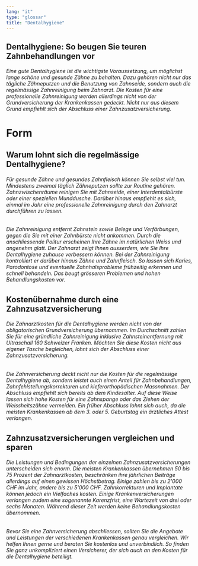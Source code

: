 ```yaml
---
lang: "it"
type: "glossar"
title: "Dentalhygiene"
---
```


## Dentalhygiene: So beugen Sie teuren Zahnbehandlungen vor

###### Eine gute Dentalhygiene ist die wichtigste Voraussetzung, um möglichst lange schöne und gesunde Zähne zu behalten. Dazu gehören nicht nur das tägliche Zähneputzen und die Benutzung von Zahnseide, sondern auch die regelmässige Zahnreinigung beim Zahnarzt. Die Kosten für eine professionelle Zahnreinigung werden allerdings nicht von der Grundversicherung der Krankenkassen gedeckt. Nicht nur aus diesem Grund empfiehlt sich der Abschluss einer Zahnzusatzversicherung.

# Form

## Warum lohnt sich die regelmässige Dentalhygiene?

###### Für gesunde Zähne und gesundes Zahnfleisch können Sie selbst viel tun. Mindestens zweimal täglich Zähneputzen sollte zur Routine gehören. Zahnzwischenräume reinigen Sie mit Zahnseide, einer Interdentalbürste oder einer speziellen Munddusche. Darüber hinaus empfiehlt es sich, einmal im Jahr eine professionelle Zahnreinigung durch den Zahnarzt durchführen zu lassen.

###### Die Zahnreinigung entfernt Zahnstein sowie Belege und Verfärbungen, gegen die Sie mit einer Zahnbürste nicht ankommen. Durch die anschliessende Politur erscheinen Ihre Zähne im natürlichen Weiss und angenehm glatt. Der Zahnarzt zeigt Ihnen ausserdem, wie Sie Ihre Dentalhygiene zuhause verbessern können. Bei der Zahnreinigung kontrolliert er darüber hinaus Zähne und Zahnfleisch. So lassen sich Karies, Parodontose und eventuelle Zahnhalsprobleme frühzeitig erkennen und schnell behandeln. Das beugt grösseren Problemen und hohen Behandlungskosten vor.

## Kostenübernahme durch eine Zahnzusatzversicherung

###### Die Zahnarztkosten für die Dentalhygiene werden nicht von der obligatorischen Grundversicherung übernommen. Im Durchschnitt zahlen Sie für eine gründliche Zahnreinigung inklusive Zahnsteinentfernung mit Ultraschall 160 Schweizer Franken. Möchten Sie diese Kosten nicht aus eigener Tasche begleichen, lohnt sich der Abschluss einer Zahnzusatzversicherung.

###### Die Zahnversicherung deckt nicht nur die Kosten für die regelmässige Dentalhygiene ab, sondern leistet auch einen Anteil für Zahnbehandlungen, Zahnfehlstellungskorrekturen und kieferorthopädischen Massnahmen. Der Abschluss empfiehlt sich bereits ab dem Kindesalter. Auf diese Weise lassen sich hohe Kosten für eine Zahnspange oder das Ziehen der Weissheitszähne vermeiden. Ein früher Abschluss lohnt sich auch, da die meisten Krankenkassen ab dem 3. oder 5. Geburtstag ein ärztliches Attest verlangen.

## Zahnzusatzversicherungen vergleichen und sparen

###### Die Leistungen und Bedingungen der einzelnen Zahnzusatzversicherungen unterscheiden sich enorm. Die meisten Krankenkassen übernehmen 50 bis 75 Prozent der Zahnarztkosten, beschränken ihre jährlichen Beiträge allerdings auf einen gewissen Höchstbetrag. Einige zahlen bis zu 2'000 CHF im Jahr, andere bis zu 5'000 CHF. Zahnkorrekturen und Implantate können jedoch ein Vielfaches kosten. Einige Krankenversicherungen verlangen zudem eine sogenannte Karenzfrist, eine Wartezeit von drei oder sechs Monaten. Während dieser Zeit werden keine Behandlungskosten übernommen.

###### Bevor Sie eine Zahnversicherung abschliessen, sollten Sie die Angebote und Leistungen der verschiedenen Krankenkassen genau vergleichen. Wir helfen Ihnen gerne und beraten Sie kostenlos und unverbindlich. So finden Sie ganz unkompliziert einen Versicherer, der sich auch an den Kosten für die Dentalhygiene beteiligt.
